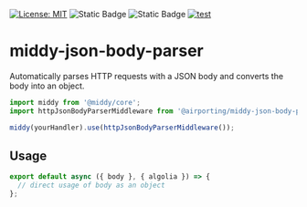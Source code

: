 [![License: MIT](https://img.shields.io/badge/License-MIT-yellow.svg)](https://opensource.org/licenses/MIT)
![Static Badge](https://img.shields.io/badge/coverage-100-brightgreen)
![Static Badge](https://img.shields.io/badge/release-1.0.5-blue)
[![test](https://github.com/airporting/ebics-parser/actions/workflows/test.yml/badge.svg)](https://github.com/airporting/ebics-parser/actions/workflows/test.yml)

# middy-json-body-parser

Automatically parses HTTP requests with a JSON body and converts the body into an object.

```javascript
import middy from '@middy/core';
import httpJsonBodyParserMiddleware from '@airporting/middy-json-body-parser';

middy(yourHandler).use(httpJsonBodyParserMiddleware());
```

## Usage

```javascript
export default async ({ body }, { algolia }) => {
  // direct usage of body as an object
};
```
